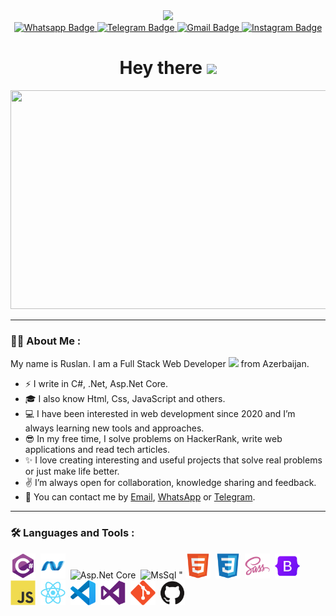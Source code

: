 <div id="header" align="center">
  <img src="https://secretmag.ru/imgs/2019/11/18/16/3659961/4c76f0d649a2246740850eb9a26cfda93060fa53.gif" width="150"/>
</div>

<div id="badges" align="center">
  <a href="https://wa.me/+994776030608">
    <img src="https://img.shields.io/badge/WhatsApp-25D366?style=for-the-badge&logo=whatsapp&logoColor=white" alt="Whatsapp Badge" width="114" height="28"/>
  </a>
  <a href="https://t.me/ruslanabdullayev01">
    <img src="https://img.shields.io/badge/Telegram-2CA5E0?style=for-the-badge&logo=telegram&logoColor=white" alt="Telegram Badge" width="114" height="28"/>
  </a>
  <a href="mailto:ruslanabdullayev01@gmail.com">
    <img src="https://img.shields.io/badge/Gmail-D14836?style=for-the-badge&logo=gmail&logoColor=white" alt="Gmail Badge" width="114" height="28"/>
  </a>
  <a href="https://www.instagram.com/ruslanabdullayev01/">
    <img src="https://img.shields.io/badge/Instagram-E4405F?style=for-the-badge&logo=instagram&logoColor=white" alt="Instagram Badge" width="114" height="28"/>
  </a>
</div>

<h1 align="center">
  Hey there
  <img src="https://media.giphy.com/media/hvRJCLFzcasrR4ia7z/giphy.gif" width="30px"/>
</h1>

<div align="center">
  <img src="https://media4.giphy.com/media/v1.Y2lkPTc5MGI3NjExanlzN2N2c2kxZDBxejRwb2l5MXBqbXozMmFvMTFlcW1seHZ3dDdtaiZlcD12MV9naWZzX3NlYXJjaCZjdD1n/qgQUggAC3Pfv687qPC/giphy.gif" width="600" height="350"/>
</div>

---

### :man_technologist: About Me :
My name is Ruslan. I am a Full Stack Web Developer <img src="https://media.giphy.com/media/bGgsc5mWoryfgKBx1u/giphy.gif" width="30">  from Azerbaijan.
- :zap: I write in C#, .Net, Asp.Net Core.
- :mortar_board:  I also know Html, Css, JavaScript and others.
- :computer: I have been interested in web development since 2020 and I’m always learning new tools and approaches.
- :sunglasses: In my free time, I solve problems on HackerRank, write web applications and read tech articles.
- :sparkles: I love creating interesting and useful projects that solve real problems or just make life better.
- :v: I’m always open for collaboration, knowledge sharing and feedback.
- :e-mail: You can contact me by <a href="mailto:ruslanabdullayev01@gmail.com" target="_blank">Email</a>, <a href="https://wa.me/+994776030608" target="_blank">WhatsApp</a> or <a href="https://t.me/ruslan_301001" target="_blank">Telegram</a>.

---

### :hammer_and_wrench: Languages and Tools :
<div>
  <img src="https://github.com/devicons/devicon/blob/master/icons/csharp/csharp-original.svg" title="C#" alt="CSharp" width="40" height="40"/>&nbsp;
  <img src="https://github.com/devicons/devicon/blob/master/icons/dot-net/dot-net-original.svg" title=".Net" alt="DotNet" width="40" height="40"/>&nbsp;
  <img src="https://w7.pngwing.com/pngs/673/239/png-transparent-entity-framework-core-asp-net-core-net-framework-microsoft-blue-text-logo.png" title="Asp.Net Core" alt="Asp.Net Core" width="40" height="40"/>&nbsp;
  <img src="https://www.svgrepo.com/show/303229/microsoft-sql-server-logo.svg" title="MsSql" alt="MsSql" width="40" height="40"/>&nbsp;"
  <img src="https://github.com/devicons/devicon/blob/master/icons/html5/html5-original.svg" title="HTML" alt="HTML" width="40" height="40"/>&nbsp;
  <img src="https://github.com/devicons/devicon/blob/master/icons/css3/css3-original.svg" title="CSS" alt="CSS" width="40" height="40"/>&nbsp;
  <img src="https://github.com/devicons/devicon/blob/master/icons/sass/sass-original.svg" title="SASS" alt="SASS" width="40" height="40"/>&nbsp;
  <img src="https://github.com/devicons/devicon/blob/master/icons/bootstrap/bootstrap-original.svg" title="Bootstrap" alt="Bootstrap" width="40" height="40"/>&nbsp;
  <img src="https://github.com/devicons/devicon/blob/master/icons/javascript/javascript-original.svg" title="JavaScript" alt="JS" width="40" height="40"/>&nbsp;
  <img src="https://github.com/devicons/devicon/blob/master/icons/react/react-original.svg" title="React" alt="React" width="40" height="40"/>&nbsp;
  <img src="https://github.com/devicons/devicon/blob/master/icons/vscode/vscode-original.svg" title="VS Code" alt="VS Code" width="40" height="40"/>&nbsp;
  <img src="https://github.com/devicons/devicon/blob/master/icons/visualstudio/visualstudio-plain.svg" title="Visual Studio" alt="Visual Studio" width="40" height="40"/>&nbsp;
  <img src="https://github.com/devicons/devicon/blob/master/icons/git/git-original.svg" title="Git" alt="Git" width="40" height="40"/>&nbsp;
  <img src="https://github.com/devicons/devicon/blob/master/icons/github/github-original.svg" title="GitHub" alt="GitHub" width="40" height="40"/>&nbsp;
</div>
